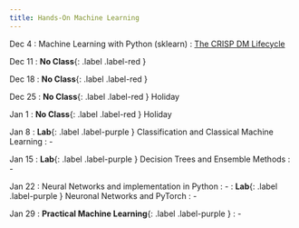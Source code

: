 ```yaml
---
title: Hands-On Machine Learning
---
```


Dec 4
: Machine Learning with Python (sklearn)
  : [The CRISP DM Lifecycle](https://www.datascience-pm.com/crisp-dm-2/)

Dec 11
: **No Class**{: .label .label-red }


Dec 18
: **No Class**{: .label .label-red } 

Dec 25
: **No Class**{: .label .label-red } Holiday

Jan 1
: **No Class**{: .label .label-red } Holiday

Jan 8
: **Lab**{: .label .label-purple } Classification and Classical Machine Learning
  : -

Jan 15
: **Lab**{: .label .label-purple } Decision Trees and Ensemble Methods
  : -

Jan 22
: Neural Networks and implementation in Python
  : -
: **Lab**{: .label .label-purple } Neuronal Networks and PyTorch
  : -
  
Jan 29
: **Practical Machine Learning**{: .label .label-purple }
  : -
